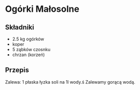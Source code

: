 # Ogórki Małosolne

## Składniki
- 2.5 kg ogórków
- koper
- 5 ząbków czosnku
- chrzan (korzeń)

## Przepis
Zalewa: 1 płaska łyzka soli na 1l wody.ś 
Zalewamy gorącą wodą.